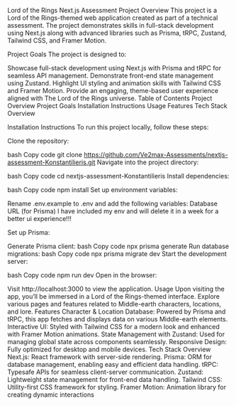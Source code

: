 Lord of the Rings Next.js Assessment
Project Overview
This project is a Lord of the Rings-themed web application created as part of a technical assessment. The project demonstrates skills in full-stack development using Next.js along with advanced libraries such as Prisma, tRPC, Zustand, Tailwind CSS, and Framer Motion.

Project Goals
The project is designed to:

Showcase full-stack development using Next.js with Prisma and tRPC for seamless API management.
Demonstrate front-end state management using Zustand.
Highlight UI styling and animation skills with Tailwind CSS and Framer Motion.
Provide an engaging, theme-based user experience aligned with The Lord of the Rings universe.
Table of Contents
Project Overview
Project Goals
Installation Instructions
Usage
Features
Tech Stack Overview

Installation Instructions
To run this project locally, follow these steps:

Clone the repository:

bash
Copy code
git clone https://github.com/Ve2max-Assessments/nextjs-assessment-Konstantilieris.git
Navigate into the project directory:

bash
Copy code
cd nextjs-assessment-Konstantilieris
Install dependencies:

bash
Copy code
npm install
Set up environment variables:

Rename .env.example to .env and add the following variables:
Database URL (for Prisma)
I have included my env and will delete it in a week for a better ui experience!!!

Set up Prisma:

Generate Prisma client:
bash
Copy code
npx prisma generate
Run database migrations:
bash
Copy code
npx prisma migrate dev
Start the development server:

bash
Copy code
npm run dev
Open in the browser:

Visit http://localhost:3000 to view the application.
Usage
Upon visiting the app, you’ll be immersed in a Lord of the Rings-themed interface.
Explore various pages and features related to Middle-earth characters, locations, and lore.
Features
Character & Location Database: Powered by Prisma and tRPC, this app fetches and displays data on various Middle-earth elements.
Interactive UI: Styled with Tailwind CSS for a modern look and enhanced with Framer Motion animations.
State Management with Zustand: Used for managing global state across components seamlessly.
Responsive Design: Fully optimized for desktop and mobile devices.
Tech Stack Overview
Next.js: React framework with server-side rendering.
Prisma: ORM for database management, enabling easy and efficient data handling.
tRPC: Typesafe APIs for seamless client-server communication.
Zustand: Lightweight state management for front-end data handling.
Tailwind CSS: Utility-first CSS framework for styling.
Framer Motion: Animation library for creating dynamic interactions
